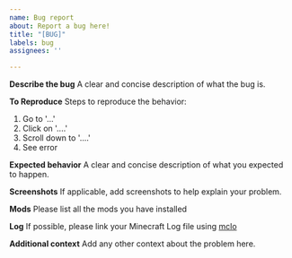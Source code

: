 ```yaml
---
name: Bug report
about: Report a bug here!
title: "[BUG]"
labels: bug
assignees: ''

---
```


**Describe the bug**
A clear and concise description of what the bug is.

**To Reproduce**
Steps to reproduce the behavior:
1. Go to '...'
2. Click on '....'
3. Scroll down to '....'
4. See error

**Expected behavior**
A clear and concise description of what you expected to happen.

**Screenshots**
If applicable, add screenshots to help explain your problem.

**Mods**
Please list all the mods you have installed

**Log**
If possible, please link your Minecraft Log file using [mclo](https://mclo.gs/)

**Additional context**
Add any other context about the problem here.
